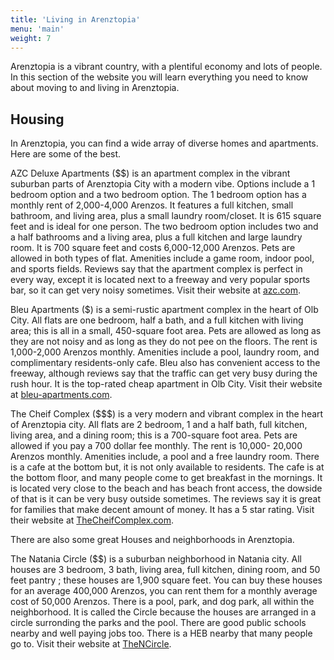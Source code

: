 ```yaml
---
title: 'Living in Arenztopia'
menu: 'main'
weight: 7
---
```


Arenztopia is a vibrant country, with a plentiful economy and lots of people.  In this section of the website you will learn everything you need to know about moving to and living in Arenztopia.

## Housing

In Arenztopia, you can find a wide array of diverse homes and apartments. Here are some of the best.

AZC Deluxe Apartments ($$) is an apartment complex in the vibrant suburban parts of Arenztopia City with a modern vibe. Options include a 1 bedroom option and a two bedroom option. The 1 bedroom option has a monthly rent of 2,000-4,000 Arenzos. It features a full kitchen, small bathroom, and living area, plus a small laundry room/closet. It is 615 square feet and is ideal for one person. The two bedroom option includes two and a half bathrooms and a living area, plus a full kitchen and large laundry room. It is 700 square feet and costs 6,000-12,000 Arenzos. Pets are allowed in both types of flat. Amenities include a game room, indoor pool, and sports fields. Reviews say that the apartment complex is perfect in every way, except it is located next to a freeway and  very popular sports bar, so it can get very noisy sometimes. Visit their website at [azc.com](https://sites.google.com/view/azc-deluxe-apartments/home).

Bleu Apartments ($) is a semi-rustic apartment complex in the heart of Olb City. All flats are one bedroom, half a bath, and a full kitchen with living area; this is all in a small, 450-square foot area. Pets are allowed as long as they are not noisy and as long as they do not pee on the floors. The rent is 1,000-2,000 Arenzos monthly. Amenities include a pool, laundry room, and complimentary residents-only cafe. Bleu also has convenient access to the freeway, although reviews say that the traffic can get very busy during the rush hour. It is the top-rated cheap apartment in Olb City. Visit their website at [bleu-apartments.com](bleu-apartments.com).

The Cheif Complex ($$$) is a very modern and vibrant complex in the heart of Arenztopia city. All flats are 2 bedroom, 1 and a half bath, full kitchen, living area, and a dining room; this is a 700-square foot area. Pets are allowed if you pay a 700 dollar fee monthly. The rent is 10,000- 20,000 Arenzos monthly. Amenities include, a pool and a free laundry room. There is a cafe at the bottom but, it is not only available to residents. The cafe is at the bottom floor, and many people come to get breakfast in the mornings. It is located very close to the beach and has beach front access, the dowside of that is it can be very busy outside sometimes. The reviews say it is great for families that make decent amount of money. It has a 5 star rating. Visit their website at [TheCheifComplex.com](Thecc.com).

There are also some great Houses and neighborhoods in Arenztopia.

The Natania Circle ($$) is a suburban neighborhood in Natania city. All houses are 3 bedroom, 3 bath, living area, full kitchen, dining room, and 50 feet pantry ; these houses are 1,900 square feet. You can buy these houses for an average 400,000 Arenzos, you can rent them for a monthly average cost of 50,000 Arenzos. There is a pool, park, and dog park, all within the neighborhood. It is called the Circle because the houses are arranged in a circle surronding the parks and the pool. There are good public schools nearby and well paying jobs too. There is a HEB nearby that many people go to. Visit their website at [TheNCircle](TheNC.com).

